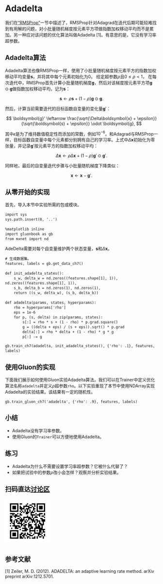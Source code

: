 # Adadelta

我们在[“RMSProp”](rmsprop.md)一节中描述了，RMSProp针对Adagrad在迭代后期可能较难找到有用解的问题，对小批量随机梯度按元素平方项做指数加权移动平均而不是累加。另一种应对该问题的优化算法叫做Adadelta [1]。有意思的是，它没有学习率超参数。


## Adadelta算法

Adadelta算法也像RMSProp一样，使用了小批量随机梯度按元素平方的指数加权移动平均变量$\boldsymbol{s}$，并将其中每个元素初始化为0。
给定超参数$\rho$且$0 \leq \rho < 1$，
在每次迭代中，RMSProp首先计算小批量随机梯度$\boldsymbol{g}$，然后对该梯度按元素平方项$\boldsymbol{g} \odot \boldsymbol{g}$做指数加权移动平均，记为$\boldsymbol{s}$：

$$\boldsymbol{s} \leftarrow \rho \boldsymbol{s} + (1 - \rho) \boldsymbol{g} \odot \boldsymbol{g}. $$

然后，计算当前需要迭代的目标函数自变量的变化量$\boldsymbol{g}'$：

$$ \boldsymbol{g}' \leftarrow \frac{\sqrt{\Delta\boldsymbol{x} + \epsilon}}{\sqrt{\boldsymbol{s} + \epsilon}}   \odot \boldsymbol{g}, $$


其中$\epsilon$是为了维持数值稳定性而添加的常数，例如$10^{-6}$。和Adagrad与RMSProp一样，目标函数自变量中每个元素都分别拥有自己的学习率。上式中$\Delta\boldsymbol{x}$初始化为零张量，并记录$\boldsymbol{g}'$按元素平方的指数加权移动平均：

$$\Delta\boldsymbol{x} \leftarrow \rho \Delta\boldsymbol{x} + (1 - \rho) \boldsymbol{g}' \odot \boldsymbol{g}'. $$

同样地，最后的自变量迭代步骤与小批量随机梯度下降类似：

$$\boldsymbol{x} \leftarrow \boldsymbol{x} - \boldsymbol{g}'. $$

## 从零开始的实现

首先，导入本节中实验所需的包或模块。

```{.python .input  n=1}
import sys
sys.path.insert(0, '..')

%matplotlib inline
import gluonbook as gb
from mxnet import nd
```

AdeDelta需要对每个自变量维护两个状态变量，$\boldsymbol{s}$和$\Delta\boldsymbol{x}$。

```{.python .input  n=11}
# 生成数据集。
features, labels = gb.get_data_ch7()

def init_adadelta_states():
    s_w, delta_w = nd.zeros((features.shape[1], 1)), nd.zeros((features.shape[1], 1)), 
    s_b, delta_b = nd.zeros(1), nd.zeros(1), 
    return ((s_w, delta_w), (s_b, delta_b))

def adadelta(params, states, hyperparams):
    rho = hyperparams['rho']
    eps = 1e-6
    for p, (s, delta) in zip(params, states):
        s[:] = rho * s + (1 - rho) * p.grad.square()
        g = ((delta + eps) / (s + eps)).sqrt() * p.grad
        delta[:] = rho * delta + (1 - rho) * g * g
        p[:] -= g
```

```{.python .input  n=12}
gb.train_ch7(adadelta, init_adadelta_states(), {'rho': .1}, features, labels)
```

## 使用Gluon的实现

下面我们展示如何使用Gluon实验Adadelta算法。我们可以在Trainer中定义优化算法名称`adadelta`并定义$\rho$超参数`rho`。以下实验重现了本节中使用NDArray实现Adadelta的实验结果。该结果有一定的随机性。

```{.python .input  n=9}
gb.train_gluon_ch7('adadelta', {'rho': .9}, features, labels)

```

## 小结

* Adadelta没有学习率参数。
* 使用Gluon的`Trainer`可以方便地使用Adadelta。


## 练习

* Adadelta为什么不需要设置学习率超参数？它被什么代替了？
* 如果把试验中的参数$\rho$改小会怎样？观察并分析实验结果。

## 扫码直达[讨论区](https://discuss.gluon.ai/t/topic/2277)

![](../img/qr_adadelta.svg)

## 参考文献

[1] Zeiler, M. D. (2012). ADADELTA: an adaptive learning rate method. arXiv preprint arXiv:1212.5701.
